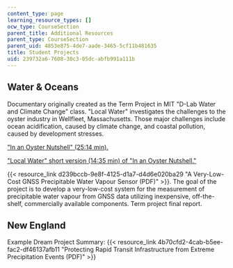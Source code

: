 ```yaml
---
content_type: page
learning_resource_types: []
ocw_type: CourseSection
parent_title: Additional Resources
parent_type: CourseSection
parent_uid: 4853e875-4de7-aade-3465-5cf11b481635
title: Student Projects
uid: 239732a6-7608-30c3-05dc-abfb991a111b
---
```


Water & Oceans
--------------

Documentary originally created as the Term Project in MIT "D-Lab Water and Climate Change" class. "Local Water" investigates the challenges to the oyster industry in Wellfleet, Massachusetts. Those major challenges include ocean acidification, caused by climate change, and coastal pollution, caused by development stresses.

["In an Oyster Nutshell" (25:14 min).](https://youtu.be/opmKChXiYyA)

["Local Water" short version (14:35 min) of "In an Oyster Nutshell."](https://youtu.be/4evJROh4wUk) 

{{< resource_link d239bccb-9e8f-4125-d1a7-d4d6e020ba29 "A Very-Low-Cost GNSS Precipitable Water Vapour Sensor (PDF)" >}}. The goal of the project is to develop a very-low-cost system for the measurement of precipitable water vapour from GNSS data utilizing inexpensive, off-the-shelf, commercially available components. Term project final report. 

New England
-----------

Example Dream Project Summary: {{< resource_link 4b70cfd2-4cab-b5ee-fac2-df46137afb11 "Protecting Rapid Transit Infrastructure from Extreme Precipitation Events (PDF)" >}}